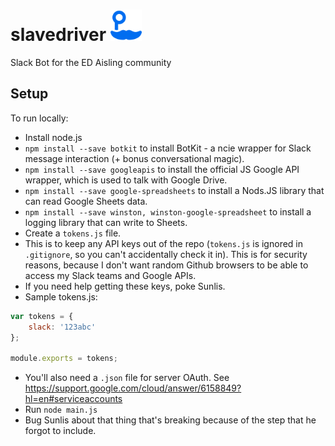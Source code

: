 # slavedriver <img src="https://raw.githubusercontent.com/Sunlis/slavedriver/master/images/avatar.png" width="50" height="50"></img>
Slack Bot for the ED Aisling community

## Setup

To run locally:

- Install node.js
- `npm install --save botkit` to install BotKit - a ncie wrapper for Slack message interaction (+ bonus conversational magic).
- `npm install --save googleapis` to install the official JS Google API wrapper, which is used to talk with Google Drive.
- `npm install --save google-spreadsheets` to install a Nods.JS library that can read Google Sheets data.
- `npm install --save winston, winston-google-spreadsheet` to install a logging library that can write to Sheets.
- Create a `tokens.js` file.
 - This is to keep any API keys out of the repo (`tokens.js` is ignored in `.gitignore`, so you can't accidentally check it in). This is for security reasons, because I don't want random Github browsers to be able to access my Slack teams and Google APIs.
 - If you need help getting these keys, poke Sunlis.
 - Sample tokens.js:

```javascript
var tokens = {
	slack: '123abc'
};

module.exports = tokens;
```

- You'll also need a `.json` file for server OAuth. See https://support.google.com/cloud/answer/6158849?hl=en#serviceaccounts
- Run `node main.js`
- Bug Sunlis about that thing that's breaking because of the step that he forgot to include.
